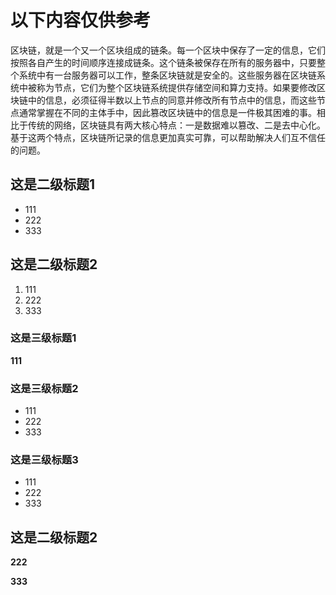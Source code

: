 # 以下内容仅供参考

区块链，就是一个又一个区块组成的链条。每一个区块中保存了一定的信息，它们按照各自产生的时间顺序连接成链条。这个链条被保存在所有的服务器中，只要整个系统中有一台服务器可以工作，整条区块链就是安全的。这些服务器在区块链系统中被称为节点，它们为整个区块链系统提供存储空间和算力支持。如果要修改区块链中的信息，必须征得半数以上节点的同意并修改所有节点中的信息，而这些节点通常掌握在不同的主体手中，因此篡改区块链中的信息是一件极其困难的事。相比于传统的网络，区块链具有两大核心特点：一是数据难以篡改、二是去中心化。基于这两个特点，区块链所记录的信息更加真实可靠，可以帮助解决人们互不信任的问题。

## 这是二级标题1
- 111
- 222
- 333
## 这是二级标题2
1. 111
2. 222
3. 333
### 这是三级标题1
**111**

### 这是三级标题2
- 111
- 222
- 333

### 这是三级标题3
- 111
- 222
- 333

## 这是二级标题2

**222**

**333**
